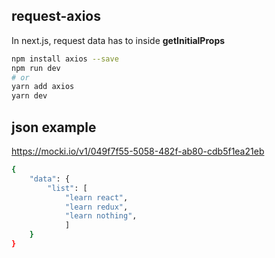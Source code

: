 
## request-axios

In next.js, request data has to inside **getInitialProps**

```bash
npm install axios --save
npm run dev
# or
yarn add axios
yarn dev
```

## json example

https://mocki.io/v1/049f7f55-5058-482f-ab80-cdb5f1ea21eb

```bash
{
    "data": {
        "list": [
            "learn react",
            "learn redux",
            "learn nothing",
            ]
    }
}
```

